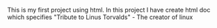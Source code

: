 This is my first project using html. In this project I have create html doc which specifies "Tribute to Linus Torvalds" - The creator of linux
